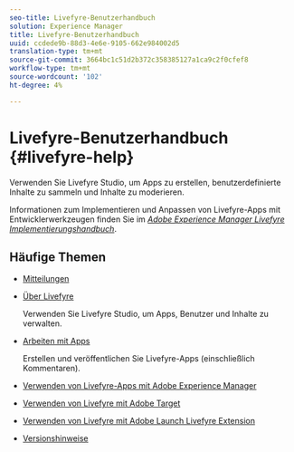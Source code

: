 ```yaml
---
seo-title: Livefyre-Benutzerhandbuch
solution: Experience Manager
title: Livefyre-Benutzerhandbuch
uuid: ccdede9b-88d3-4e6e-9105-662e984002d5
translation-type: tm+mt
source-git-commit: 3664bc1c51d2b372c358385127a1ca9c2f0cfef8
workflow-type: tm+mt
source-wordcount: '102'
ht-degree: 4%

---
```



# Livefyre-Benutzerhandbuch {#livefyre-help}

Verwenden Sie Livefyre Studio, um Apps zu erstellen, benutzerdefinierte Inhalte zu sammeln und Inhalte zu moderieren.

Informationen zum Implementieren und Anpassen von Livefyre-Apps mit Entwicklerwerkzeugen finden Sie im [*Adobe Experience Manager Livefyre Implementierungshandbuch*](/help/implementation/home.md).

## Häufige Themen

* [Mitteilungen](c-anouncements.md#c_anouncements)

* [Über Livefyre](c-product.md#c_product)

   Verwenden Sie Livefyre Studio, um Apps, Benutzer und Inhalte zu verwalten.

* [Arbeiten mit Apps](c-about-apps/c-about-apps.md#c_about_apps)

   Erstellen und veröffentlichen Sie Livefyre-Apps (einschließlich Kommentaren).

* [Verwenden von Livefyre-Apps mit Adobe Experience Manager](https://helpx.adobe.com/experience-manager/6-4/sites/administering/using/livefyre.html)


* [Verwenden von Livefyre mit Adobe Target](/help/using/c-library/livefyre-target.md)

* [Verwenden von Livefyre mit Adobe Launch Livefyre Extension](https://docs.adobelaunch.com/extension-reference/web/adobe-livefyre-extension)

* [Versionshinweise](c-rn/c-rn.md#c_rn)

